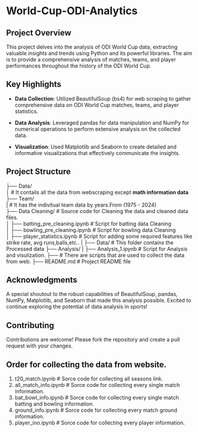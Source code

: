 # World-Cup-ODI-Analytics

## Project Overview
This project delves into the analysis of ODI World Cup data, extracting valuable insights and trends using Python and its powerful libraries. The aim is to provide a comprehensive analysis of matches, teams, and player performances throughout the history of the ODI World Cup.

## Key Highlights
- **Data Collection**: Utilized BeautifulSoup (bs4) for web scraping to gather comprehensive data on ODI World Cup matches, teams, and player statistics.

- **Data Analysis**: Leveraged pandas for data manipulation and NumPy for numerical operations to perform extensive analysis on the collected data.

- **Visualization**: Used Matplotlib and Seaborn to create detailed and informative visualizations that effectively communicate the insights.

## Project Structure
├── Data/  
│   # It contails all the data from webscraping except **math information data**  
├── Team/                
|   # It has the indivitual team data by years.From (1975 - 2024)  
├── Data Cleaning/                  # Source code for Cleaning the data and cleaned data files.  
│   ├── batting_pre_cleaning.ipynb  # Script for batting data Cleaning    
│   ├── bowling_pre_cleaning.ipynb  # Script for bowling data Cleaning  
│   ├── player_statistics.ipynb     # Script for adding some required features like strike rate, avg runs,balls,etc..
|   ├── Data/                       # This folder contains the Processed data
├── Analysis/
|  ├── Analysis_1.ipynb             # Script for Analysis and visulization.
├── # There are scripts that are used to collect the data from web.
├── README.md                       # Project README file


## Acknowledgments
A special shoutout to the robust capabilities of BeautifulSoup, pandas, NumPy, Matplotlib, and Seaborn that made this analysis possible. Excited to continue exploring the potential of data analysis in sports!

## Contributing
Contributions are welcome! Please fork the repository and create a pull request with your changes.


## Order for collecting the data from website.
1) t20_match.ipynb                  # Sorce code for collecting all seasons link.
2) all_match_info.ipynb             # Sorce code for collecting every single match information.
3) bat_bowl_info.ipynb              # Sorce code for collecting every single match batting and bowling information.
4) ground_info.ipynb                # Sorce code for collecting every match ground information.
5) player_ino.ipynb                 # Sorce code for collecting every player information.
